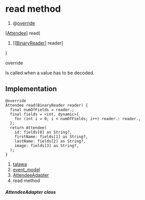 
<div>

# read method

</div>


<div>

1.  @[override](https://api.flutter.dev/flutter/dart-core/override-constant.html)

</div>

[[Attendee](../../models_events_event_model/Attendee-class.md)]
read(

1.  [[[BinaryReader](https://pub.dev/documentation/hive/2.2.3/hive/BinaryReader-class.md)]
    reader]

)


override




Is called when a value has to be decoded.



## Implementation

``` language-dart
@override
Attendee read(BinaryReader reader) {
  final numOfFields = reader.;
  final fields = <int, dynamic>{
    for (int i = 0; i < numOfFields; i++) reader.: reader.,
  };
  return Attendee(
    id: fields[0] as String?,
    firstName: fields[1] as String?,
    lastName: fields[2] as String?,
    image: fields[3] as String?,
  );
}
```







1.  [talawa](../../index.md)
2.  [event_model](../../models_events_event_model/)
3.  [AttendeeAdapter](../../models_events_event_model/AttendeeAdapter-class.md)
4.  read method

##### AttendeeAdapter class







